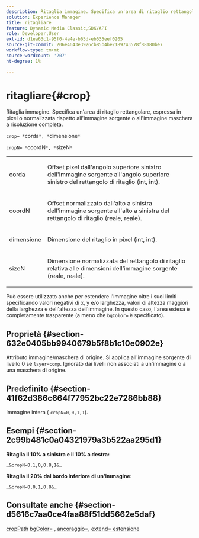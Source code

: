 ```yaml
---
description: Ritaglia immagine. Specifica un'area di ritaglio rettangolare, espressa in pixel o normalizzata rispetto all'immagine sorgente o all'immagine maschera a risoluzione completa.
solution: Experience Manager
title: ritagliare
feature: Dynamic Media Classic,SDK/API
role: Developer,User
exl-id: d1ea63c1-95f0-4a4e-b65d-eb535eef0205
source-git-commit: 206e4643e3926cb85b4be2189743578f88180be7
workflow-type: tm+mt
source-wordcount: '207'
ht-degree: 1%

---
```


# ritagliare{#crop}

Ritaglia immagine. Specifica un&#39;area di ritaglio rettangolare, espressa in pixel o normalizzata rispetto all&#39;immagine sorgente o all&#39;immagine maschera a risoluzione completa.

`crop= *`corda`*, *`dimensione`*`

`cropN= *`coordN`*, *`sizeN`*`

<table id="simpletable_472A9AD67AA64419B0877B0535F8B14A"> 
 <tr class="strow"> 
  <td class="stentry"> <p><span class="codeph"> <span class="varname"> corda</span></span> </p> </td> 
  <td class="stentry"> <p>Offset pixel dall'angolo superiore sinistro dell'immagine sorgente all'angolo superiore sinistro del rettangolo di ritaglio (int, int). </p></td> 
 </tr> 
 <tr class="strow"> 
  <td class="stentry"> <p><span class="codeph"> <span class="varname"> coordN</span></span> </p> </td> 
  <td class="stentry"> <p>Offset normalizzato dall'alto a sinistra dell'immagine sorgente all'alto a sinistra del rettangolo di ritaglio (reale, reale). </p></td> 
 </tr> 
 <tr class="strow"> 
  <td class="stentry"> <p><span class="codeph"> <span class="varname"> dimensione</span></span> </p></td> 
  <td class="stentry"> <p>Dimensione del ritaglio in pixel (int, int). </p></td> 
 </tr> 
 <tr class="strow"> 
  <td class="stentry"> <p><span class="codeph"> <span class="varname"> sizeN</span></span> </p></td> 
  <td class="stentry"> <p>Dimensione normalizzata del rettangolo di ritaglio relativa alle dimensioni dell’immagine sorgente (reale, reale). </p></td> 
 </tr> 
</table>

Può essere utilizzato anche per estendere l&#39;immagine oltre i suoi limiti specificando valori negativi di x, y e/o larghezza, valori di altezza maggiori della larghezza e dell&#39;altezza dell&#39;immagine. In questo caso, l&#39;area estesa è completamente trasparente (a meno che `bgColor=` è specificato).

## Proprietà {#section-632e0405bb9940679b5f8b1c10e0902e}

Attributo immagine/maschera di origine. Si applica all&#39;immagine sorgente di livello 0 se `layer=comp`. Ignorato dai livelli non associati a un&#39;immagine o a una maschera di origine.

## Predefinito {#section-41f62d386c664f77952bc22e7286bb88}

Immagine intera ( `cropN=0,0,1,1`).

## Esempi {#section-2c99b481c0a04321979a3b522aa295d1}

**Ritaglia il 10% a sinistra e il 10% a destra:**

`…&cropN=0.1,0,0.8,1&…`

**Ritaglia il 20% dal bordo inferiore di un&#39;immagine:**

`…&cropN=0,0,1,0.8&…`

## Consultate anche {#section-d5616c7aa0ce4faa88f51dd5662e5daf}

[cropPath](/help/aem-is-ir-api/is-api/http-ref/image-serving-api-ref/c-http-protocol-reference/c-command-reference/r-croppath.md) [bgColor=](../../../../../is-api/http-ref/image-serving-api-ref/c-http-protocol-reference/c-command-reference/r-bgcolor.md#reference-441371ba4ef54fe781887c5ae448f6ab) , [ancoraggio=](../../../../../is-api/http-ref/image-serving-api-ref/c-http-protocol-reference/c-command-reference/r-anchor.md#reference-6661e548ab284b82828d8d94c8ddeb7c), [extend= estensione](../../../../../is-api/http-ref/image-serving-api-ref/c-http-protocol-reference/c-command-reference/r-extend.md#reference-7e9156beb285459d830e2d56782a74ac)
